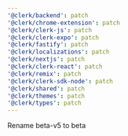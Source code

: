 ```yaml
---
'@clerk/backend': patch
'@clerk/chrome-extension': patch
'@clerk/clerk-js': patch
'@clerk/clerk-expo': patch
'@clerk/fastify': patch
'@clerk/localizations': patch
'@clerk/nextjs': patch
'@clerk/clerk-react': patch
'@clerk/remix': patch
'@clerk/clerk-sdk-node': patch
'@clerk/shared': patch
'@clerk/themes': patch
'@clerk/types': patch
---
```


Rename beta-v5 to beta
